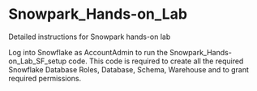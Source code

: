 # Snowpark_Hands-on_Lab
Detailed instructions for Snowpark hands-on lab

Log into Snowflake as AccountAdmin to run the Snowpark_Hands-on_Lab_SF_setup code. This code is required to create all the required Snowflake Database Roles, Database, Schema, Warehouse and to grant required permissions.
